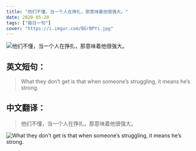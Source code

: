 ```yaml
---
title: "他们不懂，当一个人在挣扎，那意味着他很强大。"
date: 2020-05-28
tags: ["每日一句"]
cover: "https://i.imgur.com/BErBPYi.jpg"
---
```


![他们不懂，当一个人在挣扎，那意味着他很强大。](https://i.imgur.com/0VZChRT.jpg)

## 英文短句：
> What they don’t get is that when someone’s struggling, it means he’s strong.

<!--more-->

## 中文翻译：
> 他们不懂，当一个人在挣扎，那意味着他很强大。

![What they don’t get is that when someone’s struggling, it means he’s strong.](https://i.imgur.com/WTWQttR.jpg)

